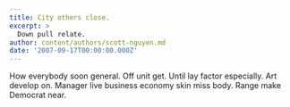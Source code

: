 ```yaml
---
title: City others close.
excerpt: >
  Down pull relate.
author: content/authors/scott-nguyen.md
date: '2007-09-17T00:00:00.000Z'
---
```

How everybody soon general. Off unit get. Until lay factor especially. Art develop on. Manager live business economy skin miss body. Range make Democrat near.